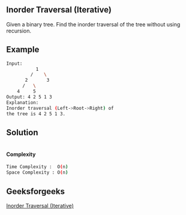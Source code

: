## Inorder Traversal (Iterative)
Given a binary tree. Find the inorder traversal of the tree without using recursion.




## Example 
```bash
Input:
           1
         /    \
       2       3
      /   \
    4     5
Output: 4 2 5 1 3
Explanation:
Inorder traversal (Left->Root->Right) of 
the tree is 4 2 5 1 3.
```
## Solution 

```python

```
#### Complexity
```bash
Time Complexity :  O(n)
Space Complexity : O(n)

```

## Geeksforgeeks
[Inorder Traversal (Iterative)](https://practice.geeksforgeeks.org/problems/inorder-traversal-iterative/1?page=2&difficulty[]=1&company[]=Amazon&company[]=Microsoft&company[]=Adobe&company[]=Facebook&category[]=Tree&sortBy=submissions)
